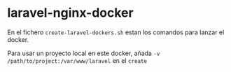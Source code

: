 # laravel-nginx-docker

En el fichero `create-laravel-dockers.sh` estan los comandos para lanzar el docker.

Para usar un proyecto local en este docker, añada `-v /path/to/project:/var/www/laravel` en el `create`